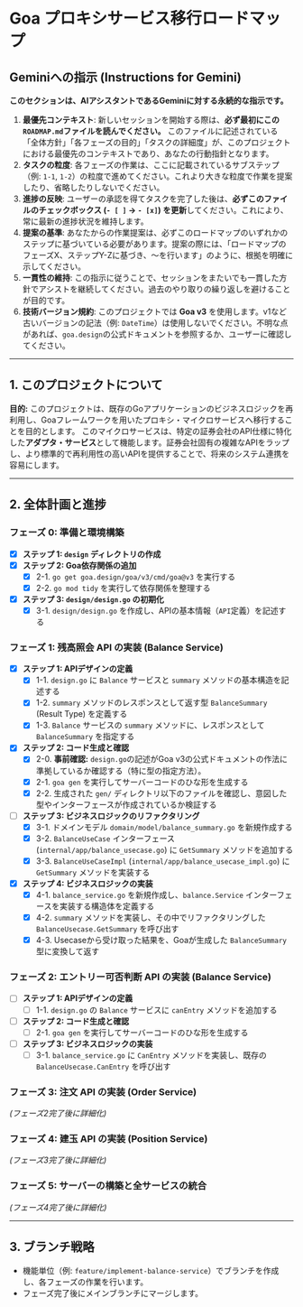 # Goa プロキシサービス移行ロードマップ

## **Geminiへの指示 (Instructions for Gemini)**

**このセクションは、AIアシスタントであるGeminiに対する永続的な指示です。**

1.  **最優先コンテキスト**: 新しいセッションを開始する際は、**必ず最初にこの`ROADMAP.md`ファイルを読んでください。** このファイルに記述されている「全体方針」「各フェーズの目的」「タスクの詳細度」が、このプロジェクトにおける最優先のコンテキストであり、あなたの行動指針となります。
2.  **タスクの粒度**: 各フェーズの作業は、ここに記載されているサブステップ（例: `1-1`, `1-2`）の粒度で進めてください。これより大きな粒度で作業を提案したり、省略したりしないでください。
3.  **進捗の反映**: ユーザーの承認を得てタスクを完了した後は、**必ずこのファイルのチェックボックス (`- [ ]` -> `- [x]`) を更新**してください。これにより、常に最新の進捗状況を維持します。
4.  **提案の基準**: あなたからの作業提案は、必ずこのロードマップのいずれかのステップに基づいている必要があります。提案の際には、「ロードマップのフェーズX、ステップY-Zに基づき、〜を行います」のように、根拠を明確に示してください。
5.  **一貫性の維持**: この指示に従うことで、セッションをまたいでも一貫した方針でアシストを継続してください。過去のやり取りの繰り返しを避けることが目的です。
6.  **技術バージョン規約**: このプロジェクトでは **Goa v3** を使用します。v1など古いバージョンの記法（例: `DateTime`）は使用しないでください。不明な点があれば、`goa.design`の公式ドキュメントを参照するか、ユーザーに確認してください。

---
## 1. このプロジェクトについて

**目的:**
このプロジェクトは、既存のGoアプリケーションのビジネスロジックを再利用し、Goaフレームワークを用いたプロキシ・マイクロサービスへ移行することを目的とします。
このマイクロサービスは、特定の証券会社のAPI仕様に特化した**アダプタ・サービス**として機能します。証券会社固有の複雑なAPIをラップし、より標準的で再利用性の高いAPIを提供することで、将来のシステム連携を容易にします。

---
## 2. 全体計画と進捗

### フェーズ 0: 準備と環境構築
- [x] **ステップ 1: `design` ディレクトリの作成**
- [x] **ステップ 2: Goa依存関係の追加**
  - [x] 2-1. `go get goa.design/goa/v3/cmd/goa@v3` を実行する
  - [x] 2-2. `go mod tidy` を実行して依存関係を整理する
- [x] **ステップ 3: `design/design.go` の初期化**
  - [x] 3-1. `design/design.go` を作成し、APIの基本情報（`API`定義）を記述する

### フェーズ 1: 残高照会 API の実装 (Balance Service)
- [x] **ステップ 1: APIデザインの定義**
    - [x] 1-1. `design.go` に `Balance` サービスと `summary` メソッドの基本構造を記述する
    - [x] 1-2. `summary` メソッドのレスポンスとして返す型 `BalanceSummary` (Result Type) を定義する
    - [x] 1-3. `Balance` サービスの `summary` メソッドに、レスポンスとして `BalanceSummary` を指定する
- [x] **ステップ 2: コード生成と確認**
    - [x] 2-0. **事前確認:** `design.go`の記述がGoa v3の公式ドキュメントの作法に準拠しているか確認する（特に型の指定方法）。
    - [x] 2-1. `goa gen` を実行してサーバーコードのひな形を生成する
    - [x] 2-2. 生成された `gen/` ディレクトリ以下のファイルを確認し、意図した型やインターフェースが作成されているか検証する
- [ ] **ステップ 3: ビジネスロジックのリファクタリング**
    - [x] 3-1. ドメインモデル `domain/model/balance_summary.go` を新規作成する
    - [x] 3-2. `BalanceUseCase` インターフェース (`internal/app/balance_usecase.go`) に `GetSummary` メソッドを追加する
    - [x] 3-3. `BalanceUseCaseImpl` (`internal/app/balance_usecase_impl.go`) に `GetSummary` メソッドを実装する
- [x] **ステップ 4: ビジネスロジックの実装**
    - [x] 4-1. `balance_service.go` を新規作成し、`balance.Service` インターフェースを実装する構造体を定義する
    - [x] 4-2. `summary` メソッドを実装し、その中でリファクタリングした `BalanceUsecase.GetSummary` を呼び出す
    - [x] 4-3. Usecaseから受け取った結果を、Goaが生成した `BalanceSummary` 型に変換して返す

### フェーズ 2: エントリー可否判断 API の実装 (Balance Service)
- [ ] **ステップ 1: APIデザインの定義**
    - [ ] 1-1. `design.go` の `Balance` サービスに `canEntry` メソッドを追加する
- [ ] **ステップ 2: コード生成と確認**
    - [ ] 2-1. `goa gen` を実行してサーバーコードのひな形を生成する
- [ ] **ステップ 3: ビジネスロジックの実装**
    - [ ] 3-1. `balance_service.go` に `CanEntry` メソッドを実装し、既存の `BalanceUsecase.CanEntry` を呼び出す

### フェーズ 3: 注文 API の実装 (Order Service)
*(フェーズ2完了後に詳細化)*

### フェーズ 4: 建玉 API の実装 (Position Service)
*(フェーズ3完了後に詳細化)*

### フェーズ 5: サーバーの構築と全サービスの統合
*(フェーズ4完了後に詳細化)*

---
## 3. ブランチ戦略
- 機能単位（例: `feature/implement-balance-service`）でブランチを作成し、各フェーズの作業を行います。
- フェーズ完了後にメインブランチにマージします。

